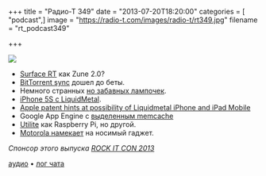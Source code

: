 +++
title = "Радио-Т 349"
date = "2013-07-20T18:20:00"
categories = [ "podcast",]
image = "https://radio-t.com/images/radio-t/rt349.jpg"
filename = "rt_podcast349"

+++

![](https://radio-t.com/images/radio-t/rt349.jpg)

* [Surface RT](http://www.theverge.com/2013/7/19/4537944/surface-rt-mistakes-look-like-zune-2) как Zune 2.0?
* [BitTorrent sync](http://gigaom.com/2013/07/17/bittorrent-launches-beta-test-of-its-p2p-based-sync-service-adds-android-app/) дошел до беты.
* Немного странных [но забавных лампочек](http://www.kickstarter.com/projects/thingm/blink1-mk2-the-usb-rgb-led-improved).
* [iPhone 5S с LiquidMetal](http://iphone5newsblog.com/2013/07/17/iphone-5s-to-feature-liquidmetal-case-report/).
* [Apple patent hints at possibility of Liquidmetal iPhone and iPad Mobile](http://www.engadget.com/2013/07/17/apple-liquidmetal-patent/)
* Google App Engine с [выделенным memcache](http://gigaom.com/2013/07/17/new-from-google-app-engine-just-for-your-busy-application-dedicated-memcache/)
* [Utilite](http://www.zdnet.com/meet-utilite-new-raspberry-pi-rival-7000018083/?s_cid=rSINGLE) как Raspberry Pi, но другой.
* [Motorola намекает](http://www.techradar.com/us/news/portable-devices/motorola-job-listing-hints-at-mysterious-wearable-technology-1167307) на носимый гаджет.

_Спонсор этого выпуска [ROCK IT CON 2013](http://www.rockitcon.com)_

[аудио](http://cdn.radio-t.com/rt_podcast349.mp3) • [лог чата](http://chat.radio-t.com/logs/radio-t-349.html)
<audio src="http://cdn.radio-t.com/rt_podcast349.mp3" preload="none"></audio>